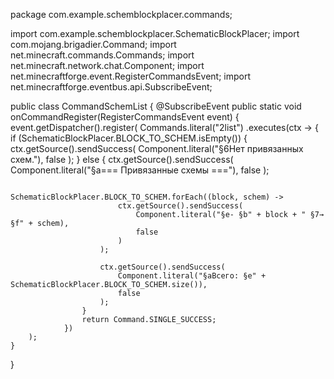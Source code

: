 package com.example.schemblockplacer.commands;

import com.example.schemblockplacer.SchematicBlockPlacer;
import com.mojang.brigadier.Command;
import net.minecraft.commands.Commands;
import net.minecraft.network.chat.Component;
import net.minecraftforge.event.RegisterCommandsEvent;
import net.minecraftforge.eventbus.api.SubscribeEvent;

public class CommandSchemList {
    @SubscribeEvent
    public static void onCommandRegister(RegisterCommandsEvent event) {
        event.getDispatcher().register(
            Commands.literal("2list")
                .executes(ctx -> {
                    if (SchematicBlockPlacer.BLOCK_TO_SCHEM.isEmpty()) {
                        ctx.getSource().sendSuccess(
                            Component.literal("§6Нет привязанных схем."),
                            false
                        );
                    } else {
                        ctx.getSource().sendSuccess(
                            Component.literal("§a=== Привязанные схемы ==="),
                            false
                        );
                        
                        SchematicBlockPlacer.BLOCK_TO_SCHEM.forEach((block, schem) -> 
                            ctx.getSource().sendSuccess(
                                Component.literal("§e- §b" + block + " §7→ §f" + schem),
                                false
                            )
                        );
                        
                        ctx.getSource().sendSuccess(
                            Component.literal("§aВсего: §e" + SchematicBlockPlacer.BLOCK_TO_SCHEM.size()),
                            false
                        );
                    }
                    return Command.SINGLE_SUCCESS;
                })
        );
    }
}
